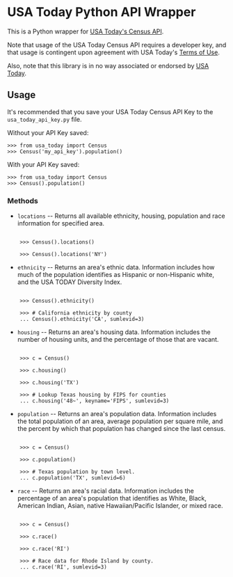 USA Today Python API Wrapper
============================

This is a Python wrapper for [USA Today's Census
API](http://developer.usatoday.com/docs/read/Census).

Note that usage of the USA Today Census API requires a developer key,
and that usage is contingent upon agreement with USA Today's [Terms of
Use](http://developer.usatoday.com/API_Terms_of_Use).

Also, note that this library is in no way associated or endorsed by [USA
Today](http://www.usatoday.com/).


Usage
-----

It's recommended that you save your USA Today Census API Key to the
`usa_today_api_key.py` file.

Without your API Key saved:

    >>> from usa_today import Census
    >>> Census('my_api_key').population()


With your API Key saved:

    >>> from usa_today import Census
    >>> Census().population()


### Methods ###

* `locations` -- Returns all available ethnicity, housing, population and race information for specified area.
<pre><code>
    >>> Census().locations()

    >>> Census().locations('NY')
</code></pre>

* `ethnicity` -- Returns an area's ethnic data. Information includes how much of the population identifies as Hispanic or non-Hispanic white, and the USA TODAY Diversity Index.
<pre><code>
    >>> Census().ethnicity()

    >>> # California ethnicity by county
    ... Census().ethnicity('CA', sumlevid=3)
</code></pre>

* `housing` -- Returns an area's housing data. Information includes the number of housing units, and the percentage of those that are vacant.
<pre><code>
    >>> c = Census()

    >>> c.housing()

    >>> c.housing('TX')

    >>> # Lookup Texas housing by FIPS for counties
    ... c.housing('48~', keyname='FIPS', sumlevid=3)
</code></pre>


* `population` -- Returns an area's population data. Information includes the total population of an area, average population per square mile, and the percent by which that population has changed since the last census.
<pre><code>
    >>> c = Census()

    >>> c.population()

    >>> # Texas population by town level.
    ... c.population('TX', sumlevid=6)
</code></pre>

* `race` -- Returns an area's racial data. Information includes the percentage of an area's population that identifies as White, Black, American Indian, Asian, native Hawaiian/Pacific Islander, or mixed race.
<pre><code>
    >>> c = Census()

    >>> c.race()

    >>> c.race('RI')

    >>> # Race data for Rhode Island by county.
    ... c.race('RI', sumlevid=3)
</code></pre>
